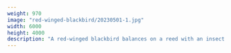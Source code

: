 ```yaml
---
weight: 970
image: "red-winged-blackbird/20230501-1.jpg"
width: 6000
height: 4000
description: "A red-winged blackbird balances on a reed with an insect in its beak<br/>f/6.3, 1/400, 300.0 mm, iso400"
---
```

